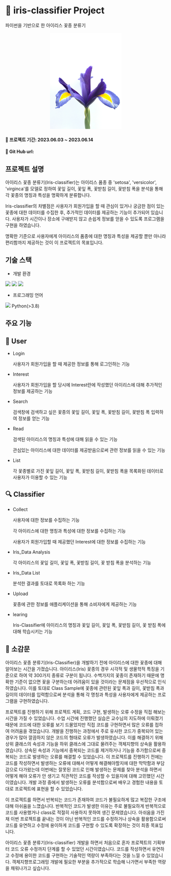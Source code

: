 # 🌷 iris-classifier Project
파이썬을 기반으로 한 아이리스 꽃종 분류기
<p  align="center">
  <img height="300" src="https://github.com/olyeeun/iris-classification-server/blob/main/iris-classifier1/image/flavia-bon-Sw-tMGNlU3o-unsplash.jpg"/>  
</p>

#### 📌 프로젝트 기간: 2023.06.03 ~ 2023.06.14
#### 📌 Git Hub url: 

## 프로젝트 설명
아이리스 꽃종 분류기(Iris-classifier)는 아이리스 품종 중 'setosa', 'versicolor', 'virginca'를 모델로 정하여 꽃잎 길이, 꽃잎 폭, 꽃받침 길이, 꽃받침 폭을 분석을 통해 각 꽃종의 명칭과 특성을 명확하게 분류합니다.

Iris-classifier의 차별점은 사용자가 회원가입을 할 때 관심이 있거나 궁금한 점이 있는 꽃종에 대한 데이터를 수집한 후, 추가적인 데이터를 제공하는 기능이 추가되어 있습니다. 사용자가 시간이나 장소에 구애받지 않고 손쉽게 정보를 얻을 수 있도록 프로그램을 구현을 하였습니다. 

명확한 기준으로 사용자에게 아이리스의 품종에 대한 명칭과 특성을 제공할 뿐만 아니라 편리함까지 제공하는 것이 이 프로젝트의 목표입니다.

## 기술 스택
- 개발 환경
<img src="https://img.shields.io/badge/git-F05032?style=flat-square&logo=Adobe&logoColor=white">
<img src="https://img.shields.io/badge/github-181717?style=flat-square&logo=Adobe&logoColor=white">
<img src="https://img.shields.io/badge/Visual Studio Code-007ACC?style=flat-square&logo=Adobe&logoColor=white">

- 프로그래밍 언어
<img src="https://img.shields.io/badge/python-3776AB?style=flat-square&logo=Adobe&logoColor=white">
Python(>3.8)

## 주요 기능
## 🙍  User
* Login

  사용자가 회원가입을 할 때 제공한 정보를 통해 로그인하는 기능

* Interest

  사용자가 회원가입을 할 당시에 Interest란에 작성했던 아이리스에 대해 추가적인 정보를 제공하는 기능 

* Search

  검색창에 검색하고 싶은 꽃종의 꽃잎 길이, 꽃잎 폭, 꽃받침 길이, 꽃받침 폭 입력하여 정보를 얻는 기능

* Read

  검색된 아이리스의 명칭과 특성에 대해 읽을 수 있는 기능
  
  관심있는 아이리스에 대한 데이터를 제공받음으로써 관련 정보를 읽을 수 있는 기능
  
* List

  각 꽃종별로 가진 꽃잎 길이, 꽃잎 폭, 꽃받침 길이, 꽃받침 폭을 목록화된 데이터로 사용자가 이용할 수 있는 기능

## 🔍 Classifier
- Collect

  사용자에 대한 정보를 수집하는 기능
  
  각 아이리스에 대한 명칭과 특성에 대한 정보를 수집하는 기능
  
  사용자가 회원가입할 때 제공했던 Interest에 대한 정보를 수집하는 기능
  
- Iris_Data Analysis

  각 아이리스의 꽃잎 길이, 꽃잎 폭, 꽃받침 길이, 꽃 받침 폭을 분석하는 기능
  
- Iris_Data List
  
  분석한 결과를 토대로 목록화 하는 기능
  
- Upload
  
  꽃종에 관한 정보를 애플리케이션을 통해 소비자에게 제공하는 기능
  
 - learing

   Iris-Classifier에 아이리스의 명칭과 꽃잎 길이, 꽃잎 폭, 꽃받침 길이, 꽃 받침 폭에 대해 학습시키는 기능
 
## 💭 소감문
아이리스 꽃종 분류기(Iris-Classifier)을 개발하기 전에 아이리스에 대한 꽃종에 대해 알아보는 시간을 가졌습니다. 아이리스(Iris) 꽃종의 경우 시각적 및 생물학적 특징을 기준으로 하여 약 300가지 종류로 구분이 됩니다. 수백가지의 꽃종이 존재하기 때문에 명확한 기준이 없으면 꽃을 구분하는데 어려움이 있을 것이라는 문제점을 우선적으로 인식하였습니다. 이를 토대로 Class Sample에 꽃종에 관련된 꽃잎 폭과 길이, 꽃받침 폭과 길이의 데이터를 입력함으로써 분석을 통해 각 명칭과 특성을 사용자에게 제공하는 프로그램을 구현하였습니다.

프로젝트를 진행하기 위해 프로젝트 계획, 코드 구현, 발생하는 오류 수정을 직접 해보는 시간을 가질 수 있었습니다. 수업 시간에 진행했던 실습은 교수님의 지도하에 이뤄졌기 때문에 코드에 대한 오류를 보기 드물었지만 직접 코드를 구현하면서 많은 오류를 접하여 어려움을 겪었습니다. 개발을 진행하는 과정에서 주로 유사한 코드가 중복되어 있는 경우가 많아 깔끔하지 않은 코드의 형태로 오류가 발생하였습니다. 이를 해결하기 위해 상위 클래스의 속성과 기능을 하위 클래스에 그대로 물려주는 객체지향의 상속을 활용하였습니다. 상속된 속성과 기능에서 중복되는 코드를 제거하거나 기능을 추가함으로써 중복되는 코드로 발생하는 오류를 해결할 수 있었습니다. 이 프로젝트를 진행하기 전에는 코드를 작성하면서 발생하는 오류에 대해서 어떻게 해결해야할지에 대한 막막함과 부담감으로 다가왔는데 이번에는 잘못된 코드로 인해 발생하는 문제를 찾아 분석을 하면서 어떻게 해야 오류가 안 생기고 직관적인 코드를 작성할 수 있을지에 대해 고민했던 시간이였습니다. 개발 과정 중에서 발생하는 오류를 분석함으로써 배우고 경험한 내용을 토대로 프로젝트에 표현을 할 수 있었습니다.

이 프로젝트를 하면서 반복되는 코드가 존재하여 코드가 불필요하게 많고 복잡한 구조에 대해 아쉬움을 느꼈습니다. 반복적인 코드가 발생한 이유는 주로 불필요하게 반복적으로 코드를 사용했거나 class로 적절히 사용하지 못하여 생긴 문제였습니다. 아쉬움을 가진 채 이번 프로젝트를 끝내는 것이 아닌 반복적인 코드를 수정하거나 상속을 활용함으로써 코드를 유연하고 수정에 용이하게 코드를 구현할 수 있도록 확장하는 것이 최종 목표입니다. 

아이리스 꽃종 분류기(Iris-classifier) 개발을 하면서 처음으로 혼자 프로젝트의 기획부터 코드 오류 수정까지 단계를 할 수 있었던 시간이였습니다. 코드를 작성하면서 유연하고 수정에 용이한 코드를 구현하는 기술적인 역량이 부족하다는 것을 느낄 수 있었습니다. 객체지향프로그래밍 개발에 필요한 부분을 추가적으로 학습해 나가면서 부족한 역량을 채워나가고 싶습니다.
